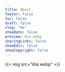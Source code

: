 ```yaml
---
title: About
footer: false
toc: false
draft: false
slug: "me"
showDate: false
preview: dre.webp 
sharingLinks: false
showEdit: false
showCopyright: false
---
```


<!-- ![d1](../../assets/images/dark1.webp) -->

<!-- ![I have a ...](dre.webp) -->
{{< img src="dre.webp" >}}

<!-- Trying Hugo  
**HOOTORO**,  
_The Bad Dev_ -->
